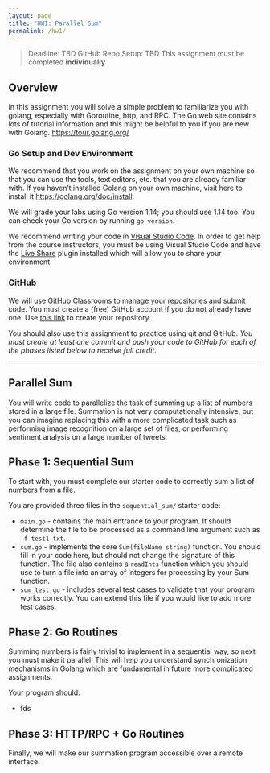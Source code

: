 ```yaml
---
layout: page
title: "HW1: Parallel Sum"
permalink: /hw1/
---
```


> Deadline: TBD
> GitHub Repo Setup: TBD
> This assignment must be completed **individually**


## Overview 
In this assignment you will solve a simple problem to familiarize you with golang, especially with Goroutine, http, and RPC. The Go web site contains lots of tutorial information and this might be helpful to you if you are new with Golang. https://tour.golang.org/

### Go Setup and Dev Environment

We recommend that you work on the assignment on your own machine so that you can use the tools, text editors, etc. that you are already familiar with. 
If you haven’t installed Golang on your own machine, visit here to install it https://golang.org/doc/install. 

We will grade your labs using Go version 1.14; you should use 1.14 too. You can check your Go version by running `go version`.

We recommend writing your code in [Visual Studio Code](https://code.visualstudio.com/). In order to get help from the course instructors, you must be using Visual Studio Code and have the [Live Share](https://marketplace.visualstudio.com/items?itemName=MS-vsliveshare.vsliveshare) plugin installed which will allow you to share your environment.

### GitHub

We will use GitHub Classrooms to manage your repositories and submit code. You must create a (free) GitHub account if you do not already have one. Use [this link](#) to create your repository.

You should also use this assignment to practice using git and GitHub. *You must create at least one commit and push your code to GitHub for each of the phases listed below to receive full credit.*

---

## Parallel Sum
You will write code to parallelize the task of summing up a list of numbers stored in a large file. Summation is not very computationally intensive, but you can imagine replacing this with a more complicated task such as performing image recognition on a large set of files, or performing sentiment analysis on a large number of tweets.


## Phase 1: Sequential Sum
To start with, you must complete our starter code to correctly sum a list of numbers from a file.

You are provided three files in the  `sequential_sum/` starter code:
  - `main.go` - contains the main entrance to your program. It should determine the file to be processed as a command line argument such as `-f test1.txt`.
  - `sum.go` - implements the core `Sum(fileName string)` function. You should fill in your code here, but should not change the signature of this function. The file also contains a `readInts` function which you should use to turn a file into an array of integers for processing by your Sum function.
  - `sum_test.go` - includes several test cases to validate that your program works correctly. You can extend this file if you would like to add more test cases. 


## Phase 2: Go Routines
Summing numbers is fairly trivial to implement in a sequential way, so next you must make it parallel. This will help you understand synchronization mechanisms in Golang which are fundamental in future more complicated assignments.

Your program should:
  - fds

## Phase 3: HTTP/RPC + Go Routines
Finally, we will make our summation program accessible over a remote interface.